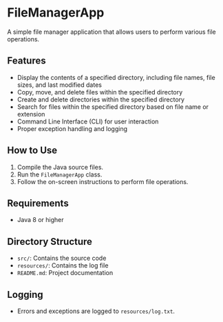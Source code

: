 # FileManagerApp

A simple file manager application that allows users to perform various file operations.

## Features

- Display the contents of a specified directory, including file names, file sizes, and last modified dates
- Copy, move, and delete files within the specified directory
- Create and delete directories within the specified directory
- Search for files within the specified directory based on file name or extension
- Command Line Interface (CLI) for user interaction
- Proper exception handling and logging

## How to Use

1. Compile the Java source files.
2. Run the `FileManagerApp` class.
3. Follow the on-screen instructions to perform file operations.

## Requirements

- Java 8 or higher

## Directory Structure

- `src/`: Contains the source code
- `resources/`: Contains the log file
- `README.md`: Project documentation

## Logging

- Errors and exceptions are logged to `resources/log.txt`.
